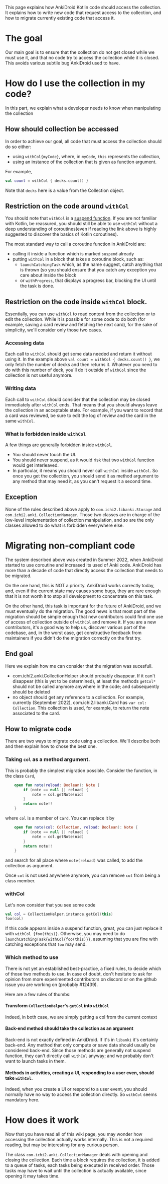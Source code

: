 This page explains how AnkiDroid Kotlin code should access the collection. It explains how to write new code that request access to the collection, and how to migrate currently existing code that access it. 

# The goal

Our main goal is to ensure that the collection do not get closed while we must use it, and that no code try to access the collection while it is closed. This avoids various subtile bug AnkiDroid used to have. 

# How do I use the collection in my code?

In this part, we explain what a developer needs to know when manipulating the collection

## How should collection be accessed

In order to achieve our goal, all code that must access the collection should do so either:
* using `withCol{myCode}`, where, in `myCode`, `this` represents the collection,
* using an instance of the collection that is given as function argument. 

For example,
```Kotlin
val count = withCol { decks.count() }
```
Note that `decks` here is a value from the Collection object.

## Restriction on the code around `withCol`

You should note that `withCol` is a [suspend function](https://kotlinlang.org/docs/coroutines-basics.html). If you are not familiar with Kotlin, be reassured, you should still be able to use `withCol` without a deep understanding of coroutines(even if reading the link above is highly suggested to discover the basics of Kotlin coroutines). 

The most standard way to call a coroutine function in AnkiDroid are:
* calling it inside a function which is marked `suspend` already
* putting `withCol` in a block that takes a coroutine block, such as:
  * `launchCatchingTask` which, as the name suggest, catch anything that is thrown (so you should ensure that you catch any exception you care about inside the block
  * or `withProgress`, that displays a progress bar, blocking the UI until the task is done.

## Restriction on the code inside `withCol` block.

Essentially, you can use `withCol` to read content from the collection or to edit the collection. While it is possible for some code to do both (for example, saving a card review and fetching the next card), for the sake of simplicity, we'll consider only those two cases.

### Accessing data

Each call to `withCol` should get some data needed and return it without using it. In the example above `val count = withCol { decks.count() }`, we only fetch the number of decks and then returns it. Whatever you need to do with this number of deck, you'll do it outside of `withCol` since the collection is not useful anymore.

### Writing data 

Each call to `withCol` should consider that the collection may be closed immediately after `withCol` ends. That means that you should always leave the collection in an acceptable state. For example, if you want to record that a card was reviewed, be sure to edit the log of review and the card in the same `withCol`. 

### What is forbidden inside `withCol`

A few things are generally forbidden inside `withCol`. 
* You should never touch the UI. 
* You should never suspend, as it would risk that two `withCol` function would get interleaved.
* In particular, it means you should never call `withCol` inside `withCol`. So once you get the collection, you should send it as method argument to any method that may need it, as you can't request it a second time.

## Exception

None of the rules described above apply to `com.ichi2.libanki.Storage` and `com.ichi2.anki.CollectionManager`. Those two classes are in charge of the low-level implementation of collection manipulation, and so are the only classes allowed to do what is forbidden everywhere else.

# Migrating non-compliant code

The system described above was created in Summer 2022, when AnkiDroid started to use coroutine and increased its used of Anki code. AnkiDroid has more than a decade of code that directly access the collection that needs to be migrated.

On the one hand, this is NOT a priority. AnkiDroid works correctly today, and, even if the current state may causes some bugs, they are rare enough that it is not worth it to stop all development to concentrate on this task.

On the other hand, this task is important for the future of AnkiDroid, and we must eventually do the migration. The good news is that most part of the migration should be simple enough that new contributors could find one use of access of collection outside of `withCol` and remove it. If you are a new contributors, it's a good way to help us, discover various part of the codebase, and, in the worst case, get constructive feedback from maintainers if you didn't do the migration correctly on the first try.

## End goal

Here we explain how me can consider that the migration was sucesfull. 
* com.ichi2.anki.CollectionHelper should probably disappear. If it can't disappear (this is yet to be determined), at least the methods `getCol*` should not be called anymore anywhere in the code; and subsequently should be deleted
* no object should get any reference to a collection. For example, currently (September 2022), com.ichi2.libanki.Card has `var col: Collection`. This collection is used, for example, to return the note associated to the card.

## How to migrate code

There are two ways to migrate code using a collection. We'll describe both and then explain how to chose the best one.

### Taking `col` as a method argument.

This is probably the simplest migration possible. Consider the function, in the class `Card`,
```kotlin
    open fun note(reload: Boolean): Note {
        if (note == null || reload) {
            note = col.getNote(nid)
        }
        return note!!
    }
```
where `col` is a member of `Card`.
You can replace it by 
```kotlin
    open fun note(col: Collection, reload: Boolean): Note {
        if (note == null || reload) {
            note = col.getNote(nid)
        }
        return note!!
    }
```
and search for all place where `note(reload)` was called, to add the collection as argument.

Once `col` is not used anywhere anymore, you can remove `col` from being a class member.

### withCol

Let's now consider that you see some code 
```kotlin
val col = CollectionHelper.instance.getCol(this)
foo(col)
```

If this code appears inside a suspend function, great, you can just replace it with `withCol {foo(this)}`.
Otherwise, you may need to do `launchCatchingTask{withCol{foo(this)}}`, assuming that you are fine with catching exceptions that `foo` may send.

### Which method to use

There is not yet an established best-practice, a fixed rules, to decide which of those two methods to use. In case of doubt, don't hesitate to ask for opinion from more experimented contributors on discord or on the github issue you are working on (probably #12439).

Here are a few rules of thumbs:

#### Transform `CollectionHelper`'s `getCol` into `withCol`

Indeed, in both case, we are simply getting a col from the current context

#### Back-end method should take the collection as an argument

Back-end is not exactly defined in AnkiDroid. If it's in `libanki` it's certainly back-end. Any method that only compute or save data should usually be considered back-end. Since those methods are generally not suspend function, they can't directly call `withCol` anyway; and we probably don't want to launch tasks in them. 

#### Methods in activities, creating a UI, responding to a user even, should take `withCol`.

Indeed, when you create a UI or respond to a user event, you should normally have no way to access the collection directly. So `withCol` seems mandatory here.

# How does it work

Now that you have read all of this wiki page, you may wonder how accessing the collection actually works internally. This is not a required reading, but may be interesting for any curious person. 

The class `com.ichi2.anki.CollectionManager` deals with opening and closing the collection. Each time a block requires the collection, it is added to a queue of tasks, each tasks being executed in received order. Those tasks may have to wait until the collection is actually available, since opening it may takes time.  